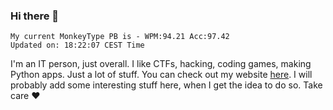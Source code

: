 ### Hi there 👋
<!-- PB START -->
```
My current MonkeyType PB is - WPM:94.21 Acc:97.42
Updated on: 18:22:07 CEST Time
```
<!-- PB END -->
I'm an IT person, just overall. I like CTFs, hacking, coding games, making Python apps. Just a lot of stuff.
You can check out my website [here](https://skill3472.github.io/).
I will probably add some interesting stuff here, when I get the idea to do so. Take care ❤️
